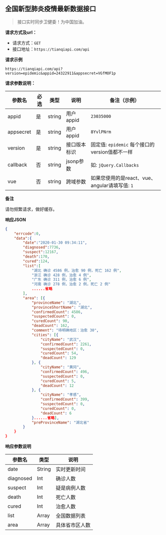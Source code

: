 ## 全国新型肺炎疫情最新数据接口

> 接口实时同步卫健委！为中国加油。

**请求方式及url：**

- 请求方式：`GET`
- 接口地址：`https://tianqiapi.com/api`

**请求示例**

```
https://tianqiapi.com/api?version=epidemic&appid=24322911&appsecret=VGfMOF1p
```

**请求参数说明：**

| 参数名    | 必选 | 类型   | 说明         | 备注（示例）                                   |
| --------- | ---- | ------ | ------------ | ---------------------------------------------- |
| appid     | 是   | string | 用户appid    | `23035000`                                     |
| appsecret | 是   | string | 用户appid    | `8YvlPNrm`                                     |
| version   | 是   | string | 接口版本标识 | 固定值: `epidemic` 每个接口的version值都不一样 |
| callback  | 否   | string | jsonp参数    | 如: `jQuery.Callbacks`                         |
| vue       | 否   | string | 跨域参数     | 如果您使用的是react、vue、angular请填写值: `1` |

**备注**

请勿频繁请求，做好缓存。

**响应JSON**

```json
{
    "errcode":0,
    "data":{
        "date":"2020-01-30 09:34:11",
        "diagnosed":7736,
        "suspect":12167,
        "death":170,
        "cured":124,
        "list":[
            "湖北 确诊 4586 例，治愈 90 例，死亡 162 例",
            "浙江 确诊 428 例，治愈 4 例",
            "广东 确诊 311 例，治愈 6 例",
            "河南 确诊 278 例，治愈 2 例，死亡 2 例"
            ......省略
        ],
        "area": [{
			"provinceName": "湖北",
			"provinceShortName": "湖北",
			"confirmedCount": 4586,
			"suspectedCount": 0,
			"curedCount": 90,
			"deadCount": 162,
			"comment": "待明确地区：治愈 30",
			"cities": [{
				"cityName": "武汉",
				"confirmedCount": 2261,
				"suspectedCount": 0,
				"curedCount": 54,
				"deadCount": 129
			}, {
				"cityName": "黄冈",
				"confirmedCount": 496,
				"suspectedCount": 0,
				"curedCount": 5,
				"deadCount": 12
			}, {
				"cityName": "孝感",
				"confirmedCount": 399,
				"suspectedCount": 0,
				"curedCount": 0,
				"deadCount": 6
			}......省略],
			"preProvinceName": "湖北省"
		}
    }
}
```

**响应参数说明**

| 参数名    | 类型   | 说明           |
| --------- | ------ | -------------- |
| date      | String | 实时更新时间   |
| diagnosed | Int    | 确诊人数       |
| suspect   | Int    | 疑是病例人数   |
| death     | Int    | 死亡人数       |
| cured     | Int    | 治愈人数       |
| list      | Array  | 全国数据列表   |
| area      | Array  | 具体省市区人数 |